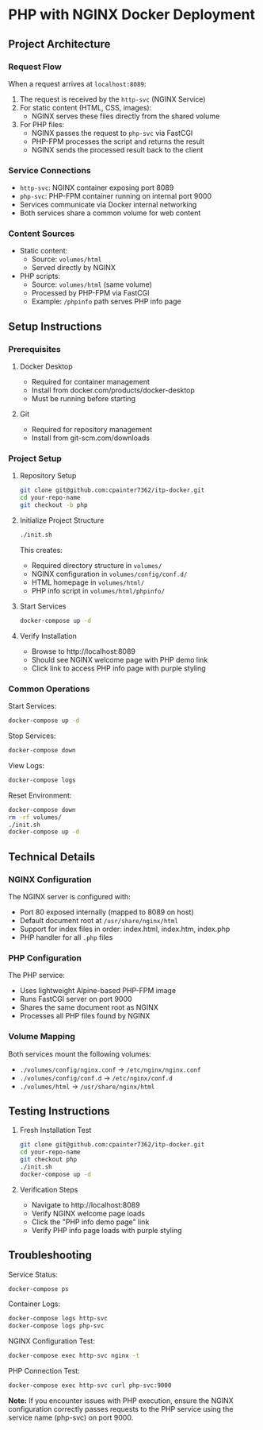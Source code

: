 # PHP with NGINX Docker Deployment

## Project Architecture

### Request Flow
When a request arrives at `localhost:8089`:
1. The request is received by the `http-svc` (NGINX Service)
2. For static content (HTML, CSS, images):
   - NGINX serves these files directly from the shared volume
3. For PHP files:
   - NGINX passes the request to `php-svc` via FastCGI
   - PHP-FPM processes the script and returns the result
   - NGINX sends the processed result back to the client

### Service Connections
- `http-svc`: NGINX container exposing port 8089
- `php-svc`: PHP-FPM container running on internal port 9000
- Services communicate via Docker internal networking
- Both services share a common volume for web content

### Content Sources
- Static content:
  - Source: `volumes/html`
  - Served directly by NGINX
- PHP scripts:
  - Source: `volumes/html` (same volume)
  - Processed by PHP-FPM via FastCGI
  - Example: `/phpinfo` path serves PHP info page

## Setup Instructions

### Prerequisites
1. Docker Desktop
   - Required for container management
   - Install from docker.com/products/docker-desktop
   - Must be running before starting

2. Git
   - Required for repository management
   - Install from git-scm.com/downloads

### Project Setup

1. Repository Setup
   ```bash
   git clone git@github.com:cpainter7362/itp-docker.git
   cd your-repo-name
   git checkout -b php
   ```

2. Initialize Project Structure
   ```bash
   ./init.sh
   ```
   This creates:
   - Required directory structure in `volumes/`
   - NGINX configuration in `volumes/config/conf.d/`
   - HTML homepage in `volumes/html/`
   - PHP info script in `volumes/html/phpinfo/`

3. Start Services
   ```bash
   docker-compose up -d
   ```

4. Verify Installation
   - Browse to http://localhost:8089
   - Should see NGINX welcome page with PHP demo link
   - Click link to access PHP info page with purple styling

### Common Operations

Start Services:
```bash
docker-compose up -d
```

Stop Services:
```bash
docker-compose down
```

View Logs:
```bash
docker-compose logs
```

Reset Environment:
```bash
docker-compose down
rm -rf volumes/
./init.sh
docker-compose up -d
```

## Technical Details

### NGINX Configuration
The NGINX server is configured with:
- Port 80 exposed internally (mapped to 8089 on host)
- Default document root at `/usr/share/nginx/html`
- Support for index files in order: index.html, index.htm, index.php
- PHP handler for all `.php` files

### PHP Configuration
The PHP service:
- Uses lightweight Alpine-based PHP-FPM image
- Runs FastCGI server on port 9000
- Shares the same document root as NGINX
- Processes all PHP files found by NGINX

### Volume Mapping
Both services mount the following volumes:
- `./volumes/config/nginx.conf` → `/etc/nginx/nginx.conf`
- `./volumes/config/conf.d` → `/etc/nginx/conf.d`
- `./volumes/html` → `/usr/share/nginx/html`

## Testing Instructions

1. Fresh Installation Test
   ```bash
   git clone git@github.com:cpainter7362/itp-docker.git
   cd your-repo-name
   git checkout php
   ./init.sh
   docker-compose up -d
   ```

2. Verification Steps
   - Navigate to http://localhost:8089
   - Verify NGINX welcome page loads
   - Click the "PHP info demo page" link
   - Verify PHP info page loads with purple styling

## Troubleshooting

Service Status:
```bash
docker-compose ps
```

Container Logs:
```bash
docker-compose logs http-svc
docker-compose logs php-svc
```

NGINX Configuration Test:
```bash
docker-compose exec http-svc nginx -t
```

PHP Connection Test:
```bash
docker-compose exec http-svc curl php-svc:9000
```

**Note:** If you encounter issues with PHP execution, ensure the NGINX configuration correctly passes requests to the PHP service using the service name (php-svc) on port 9000.